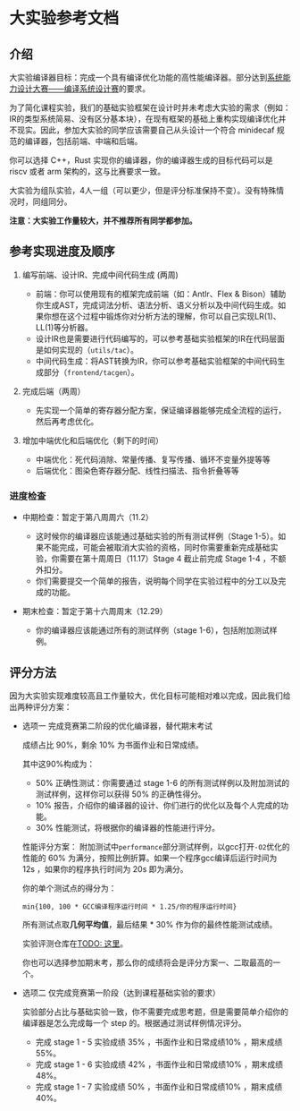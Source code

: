 # 大实验参考文档

## 介绍

大实验编译器目标：完成一个具有编译优化功能的高性能编译器。部分达到[系统能力设计大赛——编译系统设计赛](https://compiler.educg.net/#/index?TYPE=COM)的要求。

为了简化课程实验，我们的基础实验框架在设计时并未考虑大实验的需求（例如：IR的类型系统简易、没有区分基本块），在现有框架的基础上重构实现编译优化并不现实。因此，参加大实验的同学应该需要自己从头设计一个符合 minidecaf 规范的编译器，包括前端、中端和后端。

你可以选择 C++，Rust 实现你的编译器，你的编译器生成的目标代码可以是 riscv 或者 arm 架构的，这与比赛要求一致。

大实验为组队实验，4人一组（可以更少，但是评分标准保持不变）。没有特殊情况时，同组同分。

**注意：大实验工作量较大，并不推荐所有同学都参加。**

## 参考实现进度及顺序

1. 编写前端、设计IR、完成中间代码生成 (两周)
    - 前端：你可以使用现有的框架完成前端（如：Antlr、Flex & Bison）辅助你生成AST，完成词法分析、语法分析、语义分析以及中间代码生成。如果你想在这个过程中锻炼你对分析方法的理解，你可以自己实现LR(1)、LL(1)等分析器。
    - 设计IR也是需要进行代码编写的，可以参考基础实验框架的IR在代码层面是如何实现的（`utils/tac`）。
    - 中间代码生成：将AST转换为IR，你可以参考基础实验框架的中间代码生成部分（`frontend/tacgen`）。

2. 完成后端（两周）
    - 先实现一个简单的寄存器分配方案，保证编译器能够完成全流程的运行，然后再考虑优化。

3. 增加中端优化和后端优化（剩下的时间）
    - 中端优化：死代码消除、常量传播、复写传播、循环不变量外提等等
    - 后端优化：图染色寄存器分配、线性扫描法、指令折叠等等

### 进度检查

- 中期检查：暂定于第八周周六（11.2）
    - 这时候你的编译器应该能通过基础实验的所有测试样例（Stage 1-5）。如果不能完成，可能会被取消大实验的资格，同时你需要重新完成基础实验，你需要在第十周周日（11.17）Stage 4 截止前完成 Stage 1-4 ，不额外扣分。
    - 你们需要提交一个简单的报告，说明每个同学在实验过程中的分工以及完成的功能。

- 期末检查：暂定于第十六周周末（12.29）
    - 你的编译器应该能通过所有的测试样例（stage 1-6），包括附加测试样例。

## 评分方法

因为大实验实现难度较高且工作量较大，优化目标可能相对难以完成，因此我们给出两种评分方案：

- 选项一 完成竞赛第二阶段的优化编译器，替代期末考试
    
    成绩占比 90%，剩余 10% 为书面作业和日常成绩。
    
    其中这90%构成为：
    - 50% 正确性测试：你需要通过 stage 1-6 的所有测试样例以及附加测试的测试样例，这样你可以获得 50% 的正确性得分。
    - 10% 报告，介绍你的编译器的设计、你们进行的优化以及每个人完成的功能。
    - 30% 性能测试，将根据你的编译器的性能进行评分。

    性能评分方案：
    附加测试中`performance`部分测试样例，以gcc打开`-O2`优化的性能的 60% 为满分，按照比例折算。如果一个程序gcc编译后运行时间为 12s ，如果你的程序执行时间为 20s 即为满分。

    你的单个测试点的得分为：
    ```
    min{100, 100 * GCC编译程序运行时间 * 1.25/你的程序运行时间}
    ```
    所有测试点取**几何平均值**，最后结果 * 30% 作为你的最终性能测试成绩。

    实验评测仓库在[TODO: 这里](TODO)。

    你也可以选择参加期末考，那么你的成绩将会是评分方案一、二取最高的一个。

- 选项二 仅完成竞赛第一阶段（达到课程基础实验的要求）

    实验部分占比与基础实验一致，你不需要完成思考题，但是需要简单介绍你的编译器是怎么完成每一个 step 的。根据通过测试样例情况评分。

    - 完成 stage 1 - 5 实验成绩 35% ，书面作业和日常成绩10% ，期末成绩 55%。
    - 完成 stage 1 - 6 实验成绩 42% ，书面作业和日常成绩10% ，期末成绩 48%。
    - 完成 stage 1 - 7 实验成绩 50% ，书面作业和日常成绩10% ，期末成绩 40%。